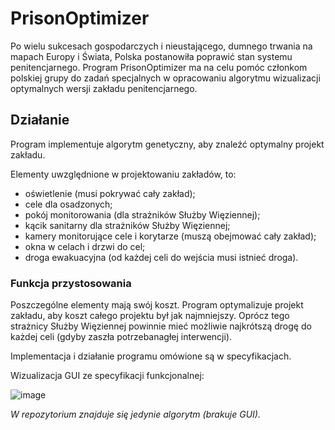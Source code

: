 # PrisonOptimizer
Po wielu sukcesach gospodarczych i nieustającego, dumnego trwania na mapach Europy i Świata, Polska postanowiła poprawić stan systemu penitencjarnego. Program PrisonOptimizer ma  na  celu  pomóc  członkom polskiej grupy do zadań specjalnych w opracowaniu algorytmu wizualizacji optymalnych wersji zakładu penitencjarnego. 

## Działanie
Program implementuje algorytm genetyczny, aby znaleźć optymalny projekt zakładu.

Elementy uwzględnione w projektowaniu zakładów, to:
* oświetlenie (musi pokrywać cały zakład);
* cele dla osadzonych;
* pokój monitorowania (dla strażników Służby Więziennej);
* kącik sanitarny dla strażników Służby Więziennej;
* kamery monitorujące cele i korytarze (muszą obejmować cały zakład);
* okna w celach i drzwi do cel;
* droga ewakuacyjna (od każdej celi do wejścia musi istnieć droga).

### Funkcja przystosowania
Poszczególne elementy mają swój koszt. Program optymalizuje projekt zakładu, aby koszt całego projektu był jak najmniejszy. Oprócz tego strażnicy Służby Więziennej powinnie mieć możliwie najkrótszą drogę do każdej celi (gdyby zaszła potrzebanagłej interwencji).


Implementacja i działanie programu omówione są w specyfikacjach.

Wizualizacja GUI ze specyfikacji funkcjonalnej:

![image](https://user-images.githubusercontent.com/46055596/89960542-9b03f680-dc3f-11ea-91d3-bae522e404eb.png)

*W repozytorium znajduje się jedynie algorytm (brakuje GUI).*
